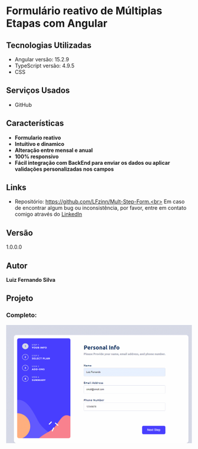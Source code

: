 # Formulário reativo de Múltiplas Etapas com Angular

## Tecnologias Utilizadas

- Angular versão: 15.2.9
- TypeScript versão: 4.9.5
- CSS

## Serviços Usados

- GitHub

## Características
- **Formulario reativo**
- **Intuitivo e dinamico**
- **Alteração entre mensal e anual**
- **100% responsivo**
- **Fácil integração com BackEnd para enviar os dados ou aplicar validações personalizadas nos campos**


## Links
- Repositório: https://github.com/LFzinn/Mult-Step-Form.<br>
Em caso de encontrar algum bug ou inconsistência, por favor, entre em contato comigo através do [LinkedIn](https://www.linkedin.com/in/lfsilvaferreira/)


## Versão

1.0.0.0


## Autor
**Luiz Fernando Silva**

## Projeto

### Completo:

![etapa um](./src/assets/public_assets/complet.gif)

